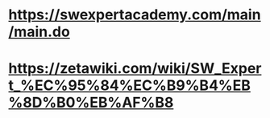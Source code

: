 # https://swexpertacademy.com/main/main.do
# https://zetawiki.com/wiki/SW_Expert_%EC%95%84%EC%B9%B4%EB%8D%B0%EB%AF%B8
